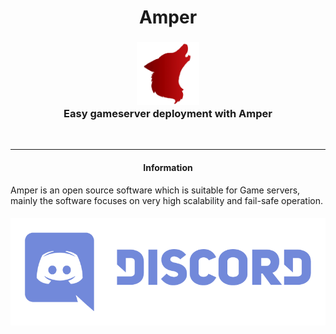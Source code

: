 <h1 align="center">
   Amper
</h1>

<h3 align = "center">
      <img src=".github/images/amper-logo.png" alt="alt text" width="100"/>
   <br/>
  Easy gameserver deployment with Amper
</h3>
<br/>

<hr>

<h4 align ="center">
   Information
</h4>

Amper is an open source software which is suitable for Game servers, mainly the software focuses on very high scalability and fail-safe operation.

<h5 align = "center">
  <a href="https://discord.gg/dFrEWfE"> <img src=".github/images/discord-logo.png" alt="alt text"/></a>
</h5>
